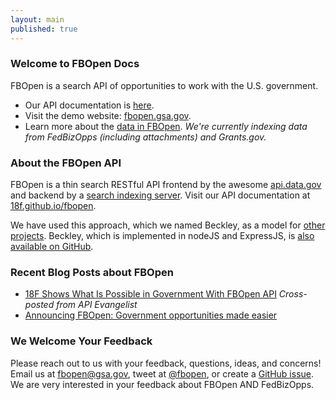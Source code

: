```yaml
---
layout: main
published: true
---
```


### Welcome to FBOpen Docs

FBOpen is a search API of opportunities to work with the U.S. government.

* Our API documentation is [here](/fbopen-docs/apidocs).
* Visit the demo website: [fbopen.gsa.gov](https://fbopen.gsa.gov).
* Learn more about the [data in FBOpen](/fbopen-docs/data-sources). _We're currently indexing data from FedBizOpps (including attachments) and Grants.gov._

### About the FBOpen API

FBOpen is a thin search RESTful API frontend by the awesome [api.data.gov](https://api.data.gov) and backend by a [search indexing server](https://www.elasticsearch.org). Visit our API documentation at [18f.github.io/fbopen](https://18f.github.io/fbopen/).

We have used this approach, which we named Beckley, as a model for [other projects](http://18fblog.tumblr.com/post/85232393363/a-few-notes-on-notalone-gov). Beckley, which is implemented in nodeJS and ExpressJS, is [also available on GitHub](https://github.com/18f/beckley).

### Recent Blog Posts about FBOpen

* [18F Shows What Is Possible in Government With FBOpen API](http://18fblog.tumblr.com/post/85434416767/18f-shows-what-is-possible-in-government-with-fbopen) _Cross-posted from API Evangelist_
* [Announcing FBOpen: Government opportunities made easier](18fblog.tumblr.com/post/81293178801/announcing-fbopen-government-opportunities-made-easier)

### We Welcome Your Feedback

Please reach out to us with your feedback, questions, ideas, and concerns! Email us at <a href="mailto:fbopen@gsa.gov">fbopen@gsa.gov</a>, tweet at [@fbopen](https://twitter.com/fbopen), or create a [GitHub issue](https://github.com/18f/fbopen/issues/new). We are very interested in your feedback about FBOpen AND FedBizOpps.
